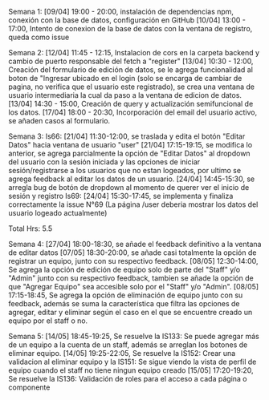 Semana 1:
[09/04] 19:00 - 20:00, instalación de dependencias npm, conexión con la base de datos, configuración en GitHub 
[10/04] 13:00 - 17:00, Intento de conexion de la base de datos con la ventana de registro, queda como issue

Semana 2:
[12/04] 11:45 - 12:15, Instalacion de cors en la carpeta backend y cambio de puerto responsable del fetch a "register"
[13/04] 10:30 - 12:00, Creación del formulario de edición de datos, se le agrega funcionalidad al boton de "Ingresar 
ubicado en el login (solo se encarga de cambiar de pagina, no verifica que el usuario este registrado), se crea una 
ventana de usuario intermediaria la cual da paso a la ventana de edicion de datos.
[13/04] 14:30 - 15:00, Creación de query y actualización semifuncional de los datos.
[17/04] 18:00 - 20:30, Incorporación del email del usuario activo, se añaden casos al formulario. 

Semana 3:
Is66:
    [21/04] 11:30-12:00, se traslada y edita el botón "Editar Datos" hacia ventana de usuario "user"
    [21/04] 17:15-19:15, se modifica lo anterior, se agrega parcialmente la opción de "Editar Datos" al dropdown 
    del usuario con la sesión iniciada y las opciones de iniciar sesión/registrarse a los usuarios que no estan
    logeados, por ultimo se agrega feedback al editar los datos de un usuario.
    [24/04] 14:45-15:30, se arregla bug de botón de dropdown al momento de querer ver el inicio de sesión y 
    registro
Is69:
    [24/04] 15:30-17:45, se implementa y finaliza correctamente la issue N°69 (La página /user deberia mostrar 
    los datos del usuario logeado actualmente)

Total Hrs: 5.5

Semana 4:
[27/04] 18:00-18:30, se añade el feedback definitivo a la ventana de editar datos
[07/05] 18:30-20:00, se añade casi totalmente la opción de registrar un equipo, junto con su respectivo feedback.
[08/05] 12:30-14:00, Se agrega la opción de edición de equipo solo de parte del "Staff" y/o "Admin" junto con su 
respectivo feedback, tambien se añade la opción de que "Agregar Equipo" sea accesible solo por el "Staff" y/o "Admin".
[08/05] 17:15-18:45, Se agrega la opción de eliminación de equipo junto con su feedback, además se suma la característica
que filtra las opciones de agregar, editar y eliminar según el caso en el que se encuentre creado un equipo por el staff o no.


Semana 5:
[14/05] 18:45-19:25, Se resuelve la IS133: Se puede agregar más de un equipo a la cuenta de un staff, además se arreglan
los botones de eliminar equipo.
[14/05] 19:25-22:05, Se resuelve la IS152: Crear una validacion al eliminar equipo y la IS151: Se sigue viendo la vista de 
perfil de equipo cuando el staff no tiene ningun equipo creado
[15/05] 17:20-19:20, Se resuelve la IS136: Validación de roles para el acceso a cada página o componente
